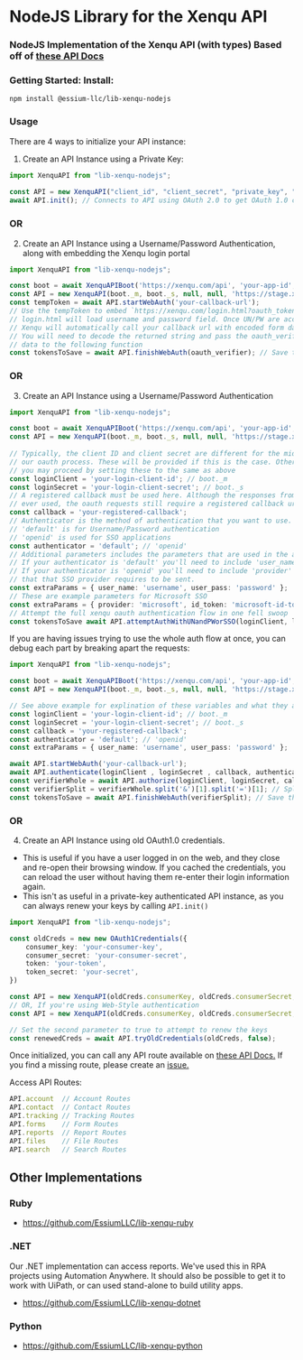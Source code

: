 
  
# NodeJS Library for the Xenqu API 
### NodeJS Implementation of the Xenqu API (with types) Based off of [these API Docs](https://apidocs.xenqu.com/)    
### Getting Started: Install:    
```shell
npm install @essium-llc/lib-xenqu-nodejs 
```   
### Usage
There are 4 ways to initialize your API instance:  
  
1. Create an API Instance using a Private Key:    
```typescript 
import XenquAPI from "lib-xenqu-nodejs";  
  
const API = new XenquAPI("client_id", "client_secret", "private_key", "subscriber", 'https://xenqu.com/api');  
await API.init(); // Connects to API using OAuth 2.0 to get OAuth 1.0 credentials 
``` 
### OR  
2. Create an API Instance using a Username/Password Authentication, along with embedding the Xenqu login portal   
```typescript 
import XenquAPI from "lib-xenqu-nodejs";

const boot = await XenquAPIBoot('https://xenqu.com/api', 'your-app-id', 'your-site-profile')  
const API = new XenquAPI(boot._m, boot._s, null, null, 'https://stage.xenqu.com/api', true);  
const tempToken = await API.startWebAuth('your-callback-url');  
// Use the tempToken to embed `https://xenqu.com/login.html?oauth_token=${tempToken}`  
// login.html will load username and password field. Once UN/PW are accepted  
// Xenqu will automatically call your callback url with encoded form data.  
// You will need to decode the returned string and pass the oauth_verifier  
// data to the following function  
const tokensToSave = await API.finishWebAuth(oauth_verifier); // Save these tokens (securely) if you'd like to attempt reauthoriztion later!  
``` 
### OR  
3. Create an API Instance using a Username/Password Authentication   
```typescript 
import XenquAPI from "lib-xenqu-nodejs";

const boot = await XenquAPIBoot('https://xenqu.com/api', 'your-app-id', 'your-site-profile')  
const API = new XenquAPI(boot._m, boot._s, null, null, 'https://stage.xenqu.com/api', true); 
 
// Typically, the client ID and client secret are different for the middle requests in
// our oauth process. These will be provided if this is the case. Otherwise, 
// you may proceed by setting these to the same as above
const loginClient = 'your-login-client-id'; // boot._m
const loginSecret = 'your-login-client-secret'; // boot._s
// A registered callback must be used here. Although the responses from the callbacks aren't
// ever used, the oauth requests still require a registered callback url to be sent
const callback = 'your-registered-callback';
// Authenticator is the method of authentication that you want to use.
// 'default' is for Username/Password authentication
// 'openid' is used for SSO applications
const authenticator = 'default'; // 'openid'
// Additional parameters includes the parameters that are used in the authentication request.
// If your authenticator is 'default' you'll need to include 'user_name' and 'user_pass'
// If your authenticator is 'openid' you'll need to include 'provider' and any other fields
// that that SSO provider requires to be sent.
const extraParams = { user_name: 'username', user_pass: 'password' };
// These are example parameters for Microsoft SSO
const extraParams = { provider: 'microsoft', id_token: 'microsoft-id-token' }
// Attempt the full xenqu oauth authentication flow in one fell swoop
const tokensToSave await API.attemptAuthWithUNandPWorSSO(loginClient, loginSecret, callback, authenticator, extraParams); // Save these tokens (securely) if you'd like to attempt reauthoriztion later!  
``` 
If you are having issues trying to use the whole auth flow at once, you can debug each part by breaking apart the requests:
```typescript
import XenquAPI from "lib-xenqu-nodejs";

const boot = await XenquAPIBoot('https://xenqu.com/api', 'your-app-id', 'your-site-profile')  
const API = new XenquAPI(boot._m, boot._s, null, null, 'https://stage.xenqu.com/api', true); 

// See above example for explination of these variables and what they all mean
const loginClient = 'your-login-client-id'; // boot._m
const loginSecret = 'your-login-client-secret'; // boot._s
const callback = 'your-registered-callback';
const authenticator = 'default'; // 'openid'
const extraParams = { user_name: 'username', user_pass: 'password' };

await API.startWebAuth('your-callback-url'); 
await API.authenticate(loginClient , loginSecret , callback, authenticator, extraParams);  
const verifierWhole = await API.authorize(loginClient, loginSecret, callback); 
const verifierSplit = verifierWhole.split('&')[1].split('=')[1]; // Split form-data response to get verifier
const tokensToSave = await API.finishWebAuth(verifierSplit); // Save these tokens (securely) if you'd like to attempt reauthoriztion later!  
```

### OR  
4. Create an API Instance using old OAuth1.0 credentials.    
 - This is useful if you have a user logged in on the web, and they close and re-open their browsing window. If you cached the credentials, you can reload the user without having them re-enter their login information again.  
 - This isn't as useful in a private-key authenticated API instance, as you can always renew your keys by calling `API.init()`  
```typescript 
import XenquAPI from "lib-xenqu-nodejs";    

const oldCreds = new new OAuth1Credentials({    
	consumer_key: 'your-consumer-key',    
    consumer_secret: 'your-consumer-secret',    
    token: 'your-token',    
    token_secret: 'your-secret', 
})  

const API = new XenquAPI(oldCreds.consumerKey, oldCreds.consumerSecret, "private_key", "subscriber", 'https://xenqu.com/api');  
// OR, If you're using Web-Style authentication  
const API = new XenquAPI(oldCreds.consumerKey, oldCreds.consumerSecret, null, null, 'https://xenqu.com/api', true);  

// Set the second parameter to true to attempt to renew the keys  
const renewedCreds = await API.tryOldCredentials(oldCreds, false);  
``` 
Once initialized, you can call any API route available on [these API Docs.](https://apidocs.xenqu.com/)   If you find a missing route, please create an [issue.](https://github.com/EssiumLLC/lib-xenqu-nodejs)  
  
Access API Routes:    
```typescript 
API.account  // Account Routes 
API.contact  // Contact Routes 
API.tracking // Tracking Routes 
API.forms    // Form Routes
API.reports  // Report Routes 
API.files    // File Routes
API.search   // Search Routes  
```    
 ## Other Implementations    
 ### Ruby  
- https://github.com/EssiumLLC/lib-xenqu-ruby    
    
### .NET  
Our .NET implementation can access reports.  We've used this in RPA projects using Automation Anywhere.  It should also be possible to get it to work with UiPath, or can used stand-alone to build utility apps.    
 - https://github.com/EssiumLLC/lib-xenqu-dotnet  
  
### Python   
- https://github.com/EssiumLLC/lib-xenqu-python
